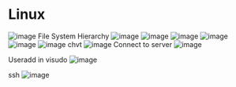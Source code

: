 # Linux
![image](https://github.com/adityasneo/Linux/assets/128022129/9b78ab7b-7740-4e80-b306-0deee0f51b12)
File System Hierarchy
![image](https://github.com/adityasneo/Linux/assets/128022129/c2fc3790-086d-4f39-afd3-8b776f41f026)
![image](https://github.com/adityasneo/Linux/assets/128022129/4f430f9c-ed85-46de-9631-78024d6d489d)
![image](https://github.com/adityasneo/Linux/assets/128022129/e8e86be9-a7fa-49ea-8a50-3475a2cb7d37)
![image](https://github.com/adityasneo/Linux/assets/128022129/207baa10-1ac5-493e-a44e-3879d176af54)
![image](https://github.com/adityasneo/Linux/assets/128022129/298373a7-1036-4b4c-8446-3f9b7aaf3cbf)
![image](https://github.com/adityasneo/Linux/assets/128022129/9cdb1405-ad01-4097-9219-951072c1fc0f)
chvt
![image](https://github.com/adityasneo/Linux/assets/128022129/3d70c2cd-bdb0-489a-b967-b145117ae708)
Connect to server
![image](https://github.com/adityasneo/Linux/assets/128022129/25310594-3d00-4c10-8cab-be3b15a43f9f)

Useradd in visudo
![image](https://github.com/adityasneo/Linux/assets/128022129/0cb43688-7cf2-4617-84df-4ddfe5bcb1ff)

ssh
![image](https://github.com/adityasneo/Linux/assets/128022129/bd644733-3f5f-4608-ac28-9f65a238e173)

